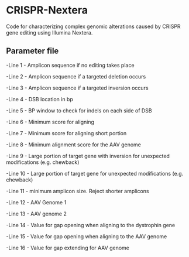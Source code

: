 # CRISPR-Nextera
Code for characterizing complex genomic alterations caused by CRISPR gene editing using Illumina Nextera. 


## Parameter file
-Line 1 - Amplicon sequence if no editing takes place

-Line 2 - Amplicon sequence if a targeted deletion occurs

-Line 3 - Amplicon sequence if a targeted inversion occurs

-Line 4 - DSB location in bp

-Line 5 - BP window to check for indels on each side of DSB

-Line 6 - Minimum score for aligning 

-Line 7 - Minimum score for aligning short portion

-Line 8 - Minimum alignment score for the AAV genome

-Line 9 - Large portion of target gene with inversion for unexpected modifications (e.g. chewback)

-Line 10 -  Large portion of target gene for unexpected modifications (e.g. chewback)

-Line 11 - minimum amplicon size. Reject shorter amplicons

-Line 12 - AAV Genome 1

-Line 13 - AAV genome 2

-Line 14 - Value for gap opening when aligning to the dystrophin gene

-Line 15 - Value for gap opening when aligning to the AAV genome

-Line 16 - Value for gap extending for AAV genome
